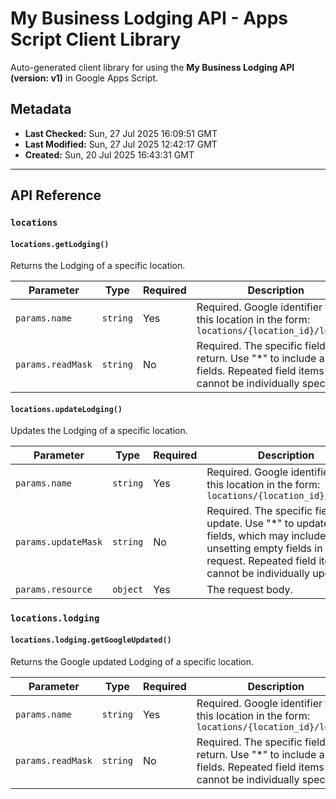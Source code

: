 # My Business Lodging API - Apps Script Client Library

Auto-generated client library for using the **My Business Lodging API (version: v1)** in Google Apps Script.

## Metadata

- **Last Checked:** Sun, 27 Jul 2025 16:09:51 GMT
- **Last Modified:** Sun, 27 Jul 2025 12:42:17 GMT
- **Created:** Sun, 20 Jul 2025 16:43:31 GMT



---

## API Reference

### `locations`

#### `locations.getLodging()`

Returns the Lodging of a specific location.

| Parameter | Type | Required | Description |
|---|---|---|---|
| `params.name` | `string` | Yes | Required. Google identifier for this location in the form: `locations/{location_id}/lodging` |
| `params.readMask` | `string` | No | Required. The specific fields to return. Use "*" to include all fields. Repeated field items cannot be individually specified. |

#### `locations.updateLodging()`

Updates the Lodging of a specific location.

| Parameter | Type | Required | Description |
|---|---|---|---|
| `params.name` | `string` | Yes | Required. Google identifier for this location in the form: `locations/{location_id}/lodging` |
| `params.updateMask` | `string` | No | Required. The specific fields to update. Use "*" to update all fields, which may include unsetting empty fields in the request. Repeated field items cannot be individually updated. |
| `params.resource` | `object` | Yes | The request body. |

### `locations.lodging`

#### `locations.lodging.getGoogleUpdated()`

Returns the Google updated Lodging of a specific location.

| Parameter | Type | Required | Description |
|---|---|---|---|
| `params.name` | `string` | Yes | Required. Google identifier for this location in the form: `locations/{location_id}/lodging` |
| `params.readMask` | `string` | No | Required. The specific fields to return. Use "*" to include all fields. Repeated field items cannot be individually specified. |